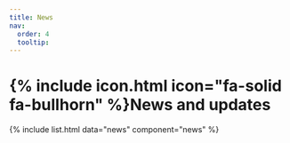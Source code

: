 ```yaml
---
title: News
nav:
  order: 4
  tooltip: 
---
```


<!--{% capture col1 %}-->
# {% include icon.html icon="fa-solid fa-bullhorn" %}News and updates

{% include list.html data="news" component="news" %}

<!--{% endcapture %}-->

<!--{% include cols.html col1=col1%}-->

<!--{% include grid.html style="square" content=content %}-->
<!--{% include section.html dark=true %}-->